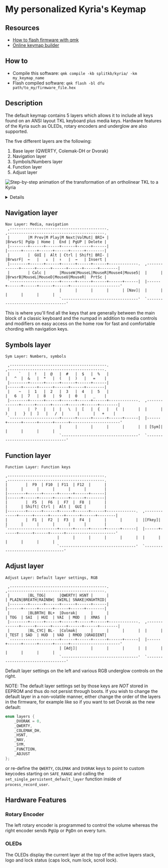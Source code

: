 # My personalized Kyria's Keymap

## Resources

- [How to flash firmware with qmk](https://docs.splitkb.com/hc/en-us/articles/6330981035676-Aurora-Build-Guide-20-Flashing-Firmware)
- [Online keymap builder](https://config.qmk.fm/#/frooastboard/walnut/LAYOUT_all)

## How to

- Compile this software: `qmk compile -kb splitkb/kyria/ -km my_keymap_name`
- Flash compiled software: `qmk flash -bl dfu path/to_my/firmware_file.hex`

## Description

The default keymap contains 5 layers which allows it to include all keys found on an ANSI layout TKL keyboard plus media keys.
Hardware features of the Kyria such as OLEDs, rotary encoders and underglow are also supported.

The five different layers are the following:

1. Base layer (QWERTY, Colemak-DH or Dvorak)
2. Navigation layer
3. Symbols/Numbers layer
4. Function layer
5. Adjust layer

![Step-by-step animation of the transformation of an ortholinear TKL to a Kyria](https://i.imgur.com/uVDCOek.gif)

<details>
After making transformations to the classic ANSI US QWERTY TKL 60% to arrive to the layout of the Kyria, as illustrated in the animation above, the result looks like this:

## Base layer(s)

```
Base Layer: -

,-------------------------------------------.                              ,-------------------------------------------.
|  Tab   |   -  |   -  |   -  |   -  |   -  |                              |   -  |   -  |   -  |   -  |   -  |  Bksp  |
|--------+------+------+------+------+------|                              |------+------+------+------+------+--------|
|Ctrl/Esc|   -  |   -  |   -  |   -  |   -  |                              |   -  |   -  |   -  |   -  |   -  |Ctrl/ - |
|--------+------+------+------+------+------+-------------.  ,-------------+------+------+------+------+------+--------|
| LShift |   -  |   -  |   -  |   -  |   -  | [ {  |CapsLk|  |F-Keys|  ] } |   -  |   -  |   -  |   -  |   -  | RShift |
`----------------------+------+------+------+------+------|  |------+------+------+------+------+----------------------'
                       |Adjust| LGUI | LAlt | Space| Nav  |  | Sym  | Enter| AltGr| RGUI | Menu |
                       `----------------------------------'  `----------------------------------'
```

Three different well-known keyboard layouts are provided to fill in the placeholder `-` keys: QWERTY, Colemak-DH, and Dvorak. The default layer can be changed at runtime, more info on that in the section on the [adjust layer](#adjust-layer).

For the rest of this write-up, the base layer will be assumed to be Dvorak and will be used as a reference to describe physical keys, e.g. “<kbd>B</kbd> key” vs, the much more verbose, “lower inner index key”.

```
Base Layer: Dvorak

,-------------------------------------------.                              ,-------------------------------------------.
|  Tab   | ' "  | , <  | . >  |   P  |   Y  |                              |   F  |   G  |   C  |   R  |   L  |  Bksp  |
|--------+------+------+------+------+------|                              |------+------+------+------+------+--------|
|Ctrl/Esc|   A  |   O  |   E  |   U  |   I  |                              |   D  |   H  |   T  |   N  |   S  |Ctrl/- _|
|--------+------+------+------+------+------+-------------.  ,-------------+------+------+------+------+------+--------|
| LShift |  ; : |   Q  |   J  |   K  |   X  | [ {  |CapsLk|  |F-keys|  ] } |   B  |   M  |  W   |   V  |   Z  | RShift |
`----------------------+------+------+------+------+------|  |------+------+------+------+------+----------------------'
                       |Adjust| LGUI | LAlt | Space| Nav  |  | Sym  | Enter| AltGr| RGUI | Menu |
                       `----------------------------------'  `----------------------------------'
Base Layer: QWERTY

,-------------------------------------------.                              ,-------------------------------------------.
|  Tab   |   Q  |   W  |   E  |   R  |   T  |                              |   Y  |   U  |   I  |   O  |   P  |  Bksp  |
|--------+------+------+------+------+------|                              |------+------+------+------+------+--------|
|Ctrl/Esc|   A  |   S  |   D  |   F  |   G  |                              |   H  |   J  |   K  |   L  | ;  : |Ctrl/' "|
|--------+------+------+------+------+------+-------------.  ,-------------+------+------+------+------+------+--------|
| LShift |   Z  |   X  |   C  |   V  |   B  | [ {  |CapsLk|  |F-keys|  ] } |   N  |   M  | ,  < | . >  | /  ? | RShift |
`----------------------+------+------+------+------+------|  |------+------+------+------+------+----------------------'
                       |Adjust| LGUI | LAlt | Space| Nav  |  | Sym  | Enter| AltGr| RGUI | Menu |
                       `----------------------------------'  `----------------------------------'
```

</details>

## Navigation layer

```
Nav Layer: Media, navigation
 ,-------------------------------------------.                              ,-------------------------------------------.
 |        |M Prev|M Play|M Next|VolMut| BRI+ |                              |BrwsrS| PgUp | Home |  End | PgUP | Delete |
 |--------+------+------+------+------+------|                              |------+------+------+------+------+--------|
 |        |  GUI |  Alt | Ctrl | Shift| BRI- |                              |BrwsrF|  ←   |   ↓  |  ↑   |  →   | Insert |
 |--------+------+------+------+------+------+-------------.  ,-------------+------+------+------+------+------+--------|
 |        | Calc |      |MouseW|MouseL|MouseR|Mouse4|Mouse5|  |      |      |BrwsrB|MouseL|MouseD|MouseU|MouseR|  PrtSc |
 `----------------------+------+------+------+------+------|  |------+------+------+------+------+----------------------'
                        |      |      |      |      | [Nav]|  |      |      |      |      |      |
                        `----------------------------------'  `----------------------------------'
```

This is where you'll find all the keys that are generally between the main block of a classic keyboard and the numpad in addition to media controls and modifiers on easy access on the home row for fast and comfortable chording with navigation keys.

## Symbols layer

```
Sym Layer: Numbers, symbols

 ,-------------------------------------------.                              ,-------------------------------------------.
 |    `   |  !   |  @   |  #   |  $   |  %   |                              |   ^  |  &   |  *   |  (   |  )   |   =    |
 |--------+------+------+------+------+------|                              |------+------+------+------+------+--------|
 |    ~   |  1   |  2   |  3   |  4   |  5   |                              |   6  |  7   |  8   |  9   |  0   |   _    |
 |--------+------+------+------+------+------+-------------.  ,-------------+------+------+------+------+------+--------|
 |        |  ?   |   |  |   \  |  [   |  {   |   (  |      |  |      |  )   |   }  |  ]   |   /  |      |      |   +    |
 `----------------------+------+------+------+------+------|  |------+------+------+------+------+----------------------'
                        |      |      |      |      |      |  | [Sym]|      |      |      |      |
                        `----------------------------------'  `----------------------------------'
```

## Function layer

```
Function Layer: Function keys

,-------------------------------------------.                              ,-------------------------------------------.
|        |  F9  | F10  | F11  | F12  |      |                              |      |      |      |      |      |        |
|--------+------+------+------+------+------|                              |------+------+------+------+------+--------|
|        |  F5  |  F6  |  F7  |  F8  |      |                              |      | Shift| Ctrl |  Alt |  GUI |        |
|--------+------+------+------+------+------+-------------.  ,-------------+------+------+------+------+------+--------|
|        |  F1  |  F2  |  F3  |  F4  |      |      |      |  |[Fkey]|      |      |      |      |      |      |        |
`----------------------+------+------+------+------+------|  |------+------+------+------+------+----------------------'
                       |      |      |      |      |      |  |      |      |      |      |      |
                       `----------------------------------'  `----------------------------------'
```

## Adjust layer

```
Adjust Layer: Default layer settings, RGB

 ,-------------------------------------------.                              ,-------------------------------------------.
 |        |BL_TOG|      |QWERTY| HSNT |      |                              | PLAIN|BREATH|RAINBW| SWIRL| SNAKE|KNGHTRID|
 |--------+------+------+------+------+------|                              |------+------+------+------+------+--------|
 |        |BLBRTH| BL+  |Dvorak|      |      |                              | TOG  | SAI  | HUI  | VAI  | MOD  |  XMAS  |
 |--------+------+------+------+------+------+-------------.  ,-------------+------+------+------+------+------+--------|
 |        |BL_CYC| BL-  |Colmak|      |      |      |      |  |      |      | TEST | SAD  | HUD  | VAD  | RMOD |GRADIENT|
 `----------------------+------+------+------+------+------|  |------+------+------+------+------+----------------------'
                        | [Adj]|      |      |      |      |  |      |      |      |      |      |
                        `----------------------------------'  `----------------------------------'
```

Default layer settings on the left and various RGB underglow controls on the right.

NOTE: The default layer settings set by those keys are _NOT_ stored in EEPROM and thus do not persist through boots. If you wish to change the default layer in a non-volatile manner, either change the order of the layers in the firmware, for example like so if you want to set Dvorak as the new default:

```c
enum layers {
    _DVORAK = 0,
    _QWERTY,
    _COLEMAK_DH,
    _HSNT,
    _NAV,
    _SYM,
    _FUNCTION,
    _ADJUST
};
```

or re-define the `QWERTY`, `COLEMAK` and `DVORAK` keys to point to custom keycodes starting on `SAFE_RANGE` and calling the `set_single_persistent_default_layer` function inside of `process_record_user`.

## Hardware Features

### Rotary Encoder

The left rotary encoder is programmed to control the volume whereas the right encoder sends <kbd>PgUp</kbd> or <kbd>PgDn</kbd> on every turn.

### OLEDs

The OLEDs display the current layer at the top of the active layers stack, logo and lock status (caps lock, num lock, scroll lock).
